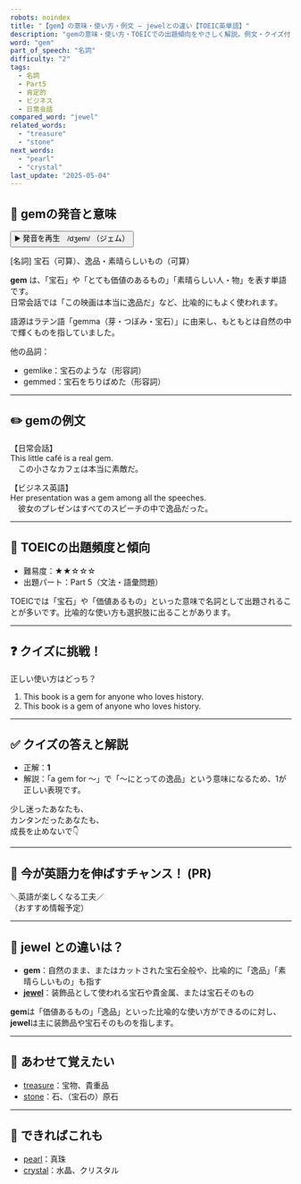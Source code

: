 ```yaml
---
robots: noindex
title: "【gem】の意味・使い方・例文 ― jewelとの違い【TOEIC英単語】"
description: "gemの意味・使い方・TOEICでの出題傾向をやさしく解説。例文・クイズ付きでjewelとの違いもわかりやすく学べます。"
word: "gem"
part_of_speech: "名詞"
difficulty: "2"
tags:
  - 名詞
  - Part5
  - 肯定的
  - ビジネス
  - 日常会話
compared_word: "jewel"
related_words:
  - "treasure"
  - "stone"
next_words:
  - "pearl"
  - "crystal"
last_update: "2025-05-04"
---
```


## 🔰 gemの発音と意味

<button class="play-audio" onclick="playTTS('gem')">
  <span class="play-audio-main">
    ▶️ 発音を再生　/dʒem/
  </span>
  <span class="play-audio-sub">
    （ジェム）
  </span>
</button>

[名詞] 宝石（可算）、逸品・素晴らしいもの（可算）

**gem** は、「宝石」や「とても価値のあるもの」「素晴らしい人・物」を表す単語です。  
日常会話では「この映画は本当に逸品だ」など、比喩的にもよく使われます。

語源はラテン語「gemma（芽・つぼみ・宝石）」に由来し、もともとは自然の中で輝くものを指していました。

他の品詞：  
- gemlike：宝石のような（形容詞）
- gemmed：宝石をちりばめた（形容詞）

---

## ✏️ gemの例文

【日常会話】  
This little café is a real gem.  
　この小さなカフェは本当に素敵だ。

【ビジネス英語】  
Her presentation was a gem among all the speeches.  
　彼女のプレゼンはすべてのスピーチの中で逸品だった。

---

## 🎯 TOEICの出題頻度と傾向

- 難易度：★★☆☆☆
- 出題パート：Part 5（文法・語彙問題）

TOEICでは「宝石」や「価値あるもの」といった意味で名詞として出題されることが多いです。比喩的な使い方も選択肢に出ることがあります。

---

## ❓ クイズに挑戦！

正しい使い方はどっち？

1. This book is a gem for anyone who loves history.  
2. This book is a gem of anyone who loves history.

---

## ✅ クイズの答えと解説

- 正解：**1**
- 解説：「a gem for ～」で「～にとっての逸品」という意味になるため、1が正しい表現です。

少し迷ったあなたも、  
カンタンだったあなたも、  
成長を止めないで👇️

---

## 🚀 今が英語力を伸ばすチャンス！ (PR)

<div class="info-center">
＼英語が楽しくなる工夫／<br>  
（おすすめ情報予定）
</div>

---

## 🤔  jewel との違いは？

- **gem**：自然のまま、またはカットされた宝石全般や、比喩的に「逸品」「素晴らしいもの」も指す
- **[jewel](/word/jewel)**：装飾品として使われる宝石や貴金属、または宝石そのもの

**gem**は「価値あるもの」「逸品」といった比喩的な使い方ができるのに対し、**jewel**は主に装飾品や宝石そのものを指します。

---

## 🧩 あわせて覚えたい

- [treasure](/word/treasure)：宝物、貴重品
- [stone](/word/stone)：石、（宝石の）原石

---

## 📖 できればこれも

- [pearl](/word/pearl)：真珠
- [crystal](/word/crystal)：水晶、クリスタル

<!-- cvid: aid22_bid25 -->
